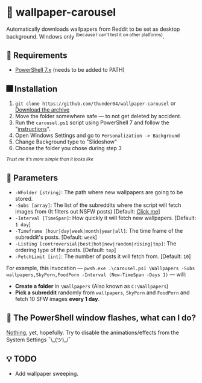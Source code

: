 # 🎠 wallpaper-carousel
Automatically downloads wallpapers from Reddit to be set as desktop background. Windows only <sup>(because I can't test it on other platforms)</sup>.

## 📝 Requirements
- [PowerShell 7.x](https://docs.microsoft.com/en-us/powershell/scripting/install/installing-powershell-on-windows?view=powershell-7.1) (needs to be added to PATH)

## 🎆 Installation
1. `git clone https://github.com/thunder04/wallpaper-carousel` or [Download the archive](https://github.com/thunder04/wallpaper-carousel/archive/refs/heads/main.zip)
2. Move the folder somewhere safe — to not get deleted by accident.
3. Run the `carousel.ps1` script using PowerShell 7 and follow the "[instructions](https://github.com/thunder04/wallpaper-carousel/blob/main/README.md#-parameters)".
4. Open Windows Settings and go to `Personalization -> Background`
5. Change Background type to "Slideshow"
6. Choose the folder you chose during step 3

*<sup>Trust me it's more simple than it looks like</sup>*

## 📐 Parameters
- `-WFolder [string]`: The path where new wallpapers are going to be stored.
- `-Subs [array]`: The list of the subreddits where the script will fetch images from (It filters out NSFW posts) [Default: [Click me](https://github.com/thunder04/wallpaper-carousel/blob/main/wallpaper-carousel.ps1#L10-L22)]
- `-Interval [TimeSpan]`: How quickly it will fetch new wallpapers. [Default: `1 day`]
- `-Timeframe [hour|day|week|month|year|all]`: The time frame of the subreddit's posts. [Default: `week`]
- `-Listing [controversial|best|hot|new|random|rising|top]`: The ordering type of the posts. [Default: `top`]
- `-FetchLimit [int]`: The number of posts it will fetch from. [Default: `10`]

For example, this invocation — `pwsh.exe .\carousel.ps1 \Wallpapers -Subs wallpapers,SkyPorn,FoodPorn -Interval (New-TimeSpan -Days 1)` — will:
- __Create a folder__ in `\Wallpapers` (Also known as `C:\Wallpapers`)
- __Pick a subreddit__ randomly from `wallpapers`, `SkyPorn` and `FoodPorn` and fetch 10 SFW images __every 1 day__.

## 🚨 The PowerShell window flashes, what can I do?
[Nothing](https://github.com/PowerShell/PowerShell/issues/3028#issuecomment-275212445), yet, hopefully. Try to disable the animations/effects from the System Settings ¯\\\_(ツ)\_/¯

## 💡 TODO
- Add wallpaper sweeping.
